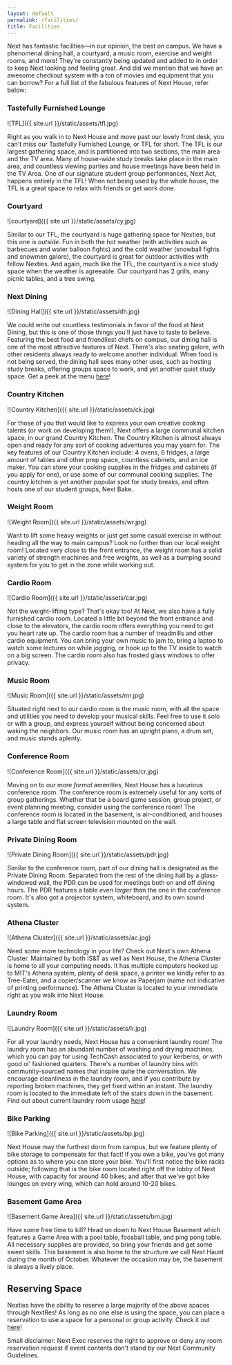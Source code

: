 ```yaml
---
layout: default
permalink: /facilities/
title: Facilities
---
```




Next has fantastic facilities—in our opinion, the best on campus. We have a phenomenal dining hall, a courtyard, a music room, exercise and weight rooms, and more! They're constantly being updated and added to in order to keep Next looking and feeling great. And did we mention that we have an awesome checkout system with a ton of movies and equipment that you can borrow? For a full list of the fabulous features of Next House, refer below:

### Tastefully Furnished Lounge

![TFL]({{ site.url }}/static/assets/tfl.jpg)

Right as you walk in to Next House and move past our lovely front desk, you can't miss our Tastefully Furnished Lounge, or TFL for short.
The TFL is our largest gathering space, and is partitioned into two sections, the main area and the TV area. Many of house-wide study breaks take place in the main area, and countless viewing parties and house meetings have been held in the TV Area. One of our signature student group performances, Next Act, happens entirely in the TFL! When not being used by the whole house, the TFL is a great space to relax with friends or get work done.

### Courtyard

![courtyard]({{ site.url }}/static/assets/cy.jpg)

Similar to our TFL, the courtyard is huge gathering space for Nexties, but this one is _outside_. Fun in both the hot weather (with activities such as
              barbecues and water balloon fights) and the cold weather (snowball fights and snowmen galore), the courtyard is great for outdoor activities with fellow Nexties. And again,
              much like the TFL, the courtyard is a nice study space when the weather is agreeable. Our courtyard has 2 grills, many picnic tables, and a tree swing.

### Next Dining

![Dining Hall]({{ site.url }}/static/assets/dh.jpg)

We could write out countless testimonials in favor of the food at Next Dining, but this is one of those things you'll just have to taste to believe. Featuring
            the best food and friendliest chefs on campus, our dining hall is one of the most attractive features of Next. There's also seating galore, with other residents always
            ready to welcome another individual. When food is not being served, the dining hall sees many other uses, such as hosting study breaks, offering groups space to work, and
            yet another quiet study space. Get a peek at the menu [here][menu]!

### Country Kitchen

![Country Kitchen]({{ site.url }}/static/assets/ck.jpg)

For those of you that would like to express your own creative cooking talents (or work on developing them!), Next offers a large communal kitchen space, in our grand
            Country Kitchen. The Country Kitchen is almost always open and ready for any sort of cooking adventures you may yearn for. The key features of our Country Kitchen include:
            4 ovens, 6 fridges, a large amount of tables and other prep space, countless cabinets, and an ice maker. You can store your cooking supplies in the fridges and cabinets (if you apply for one), or use
            some of our communal cooking supplies. The country kitchen is yet another popular spot for study breaks, and often hosts one of our student groups, Next Bake.

### Weight Room

![Weight Room]({{ site.url }}/static/assets/wr.jpg)

Want to lift some heavy weights or just get some casual exercise in without heading all the way to main campus? Look no further than our local weight room! Located very close
            to the front entrance, the weight room has a solid variety of strength machines and free weights, as well as a bumping sound system for you to get in the zone while working out.

### Cardio Room

![Cardio Room]({{ site.url }}/static/assets/car.jpg)

Not the weight-lifting type? That's okay too! At Next, we also have a fully furnished cardio room. Located a little bit beyond the front entrance and close to the elevators,
            the cardio room offers everything you need to get you heart rate up. The cardio room has a number of treadmills and other cardio equipment. You can bring your own music to jam to,
            bring a laptop to watch some lectures on while jogging, or hook up to the TV inside to watch on a big screen. The cardio room also has frosted glass windows to offer privacy.

### Music Room

![Music Room]({{ site.url }}/static/assets/mr.jpg)

Situated right next to our cardio room is the music room, with all the space and utilities you need to develop your musical skills.  Feel free to use it solo or with a group, and express yourself without being concerned about waking the neighbors.
            Our music room has an upright piano, a drum set, and music stands aplenty.

### Conference Room

![Conference Room]({{ site.url }}/static/assets/cr.jpg)

Moving on to our more _formal_ amenities, Next House has a luxurious conference room. The conference room is extremely useful for any sorts of group gatherings. Whether that be a board game session,
            group project, or event planning meeting, consider using the conference room! The conference room is located in the basement, is air-conditioned, and houses a large table and flat screen television mounted on the wall.

### Private Dining Room

![Private Dining Room]({{ site.url }}/static/assets/pdr.jpg)

Similar to the conference room, part of our dining hall is designated as the Private Dining Room. Separated from the rest of the dining hall by a glass-windowed wall, the PDR can be used for meetings both on and off dining hours.
            The PDR features a table _even larger_ than the one in the conference room. It's also got a projector system, whiteboard, and its own sound system.

### Athena Cluster

![Athena Cluster]({{ site.url }}/static/assets/ac.jpg)

Need some more technology in your life? Check out Next's own Athena Cluster. Maintained by both IS&T as well as Next House, the Athena Cluster is home to all your computing needs.
            It has multiple computers hooked up to MIT's Athena system, plenty of desk space, a printer we kindly refer to as Tree-Eater, and a copier/scanner we know as Paperjam (name not indicative of printing performance). The Athena
            Cluster is located to your immediate right as you walk into Next House.

### Laundry Room

![Laundry Room]({{ site.url }}/static/assets/lr.jpg)

For all your laundry needs, Next House has a convenient laundry room! The laundry room has an abundant number of washing and drying machines, which you can pay for using TechCash associated to your
            kerberos, or with good ol' fashioned quarters. There's a number of laundry bins with community-sourced names that inspire quite the conversation. We encourage cleanliness in the laundry room, and if you contribute
            by reporting broken machines, they get fixed within an instant. The laundry room is located to the immediate left of the stairs down in the basement. Find out about current laundry room usage [here][laundry]!

### Bike Parking

![Bike Parking]({{ site.url }}/static/assets/bp.jpg)

Next House may the furthest dorm from campus, but we feature plenty of bike storage to compensate for that fact! If you own a bike, you've got many options as to where you can store your bike. You'll first notice the
            bike racks outside; following that is the bike room located right off the lobby of Next House, with capacity for around 40 bikes; and after that we've got bike lounges on every wing, which can hold around 10-20 bikes.

### Basement Game Area

![Basement Game Area]({{ site.url }}/static/assets/bm.jpg)

Have some free time to kill? Head on down to Next House Basement which features a Game Area with a pool table, foosball table, and ping pong table. All necessary supplies are provided,
            so bring your friends and get some sweet skills. This basement is also home to the structure we call Next Haunt during the month of October. Whatever the occasion may be, the basement
            is always a lively place.

## Reserving Space

Nexties have the ability to reserve a large majority of the above spaces through NextRes! As long as no one else is using the space, you can place a reservation to use a space for a personal
        or group activity. Check it out [here][nextres]!

<smaller>Small disclaimer: Next Exec reserves the right to approve or deny any room reservation request if event contents don't stand by our Next Community Guidelines.</smaller>

[menu]: http://mit.cafebonappetit.com/cafe/next/
[laundry]: http://classic.laundryview.com/laundry_room.php?lr=1364812
[nextres]: http://res.nextie.us
